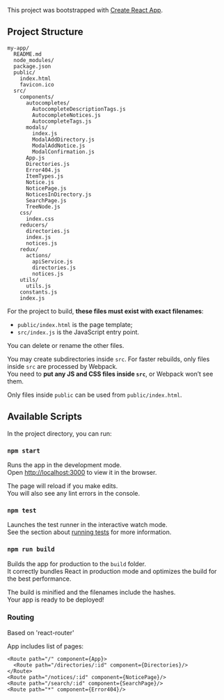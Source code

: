 This project was bootstrapped with [Create React App](https://github.com/facebookincubator/create-react-app).

## Project Structure

```
my-app/
  README.md
  node_modules/
  package.json
  public/
    index.html
    favicon.ico
  src/
    components/
      autocompletes/
        AutocompleteDescriptionTags.js
        AutocompleteNotices.js
        AutocompleteTags.js
      modals/
        index.js
        ModalAddDirectory.js
        ModalAddNotice.js
        ModalConfirmation.js
      App.js
      Directories.js
      Error404.js
      ItemTypes.js
      Notice.js
      NoticePage.js
      NoticesInDirectory.js
      SearchPage.js
      TreeNode.js
    css/
      index.css
    reducers/
      directories.js
      index.js
      notices.js
    redux/
      actions/
        apiService.js
        directories.js
        notices.js
    utils/
      utils.js
    constants.js
    index.js
```

For the project to build, **these files must exist with exact filenames**:

* `public/index.html` is the page template;
* `src/index.js` is the JavaScript entry point.

You can delete or rename the other files.

You may create subdirectories inside `src`. For faster rebuilds, only files inside `src` are processed by Webpack.<br>
You need to **put any JS and CSS files inside `src`**, or Webpack won’t see them.

Only files inside `public` can be used from `public/index.html`.

## Available Scripts

In the project directory, you can run:

### `npm start`

Runs the app in the development mode.<br>
Open [http://localhost:3000](http://localhost:3000) to view it in the browser.

The page will reload if you make edits.<br>
You will also see any lint errors in the console.

### `npm test`

Launches the test runner in the interactive watch mode.<br>
See the section about [running tests](#running-tests) for more information.

### `npm run build`

Builds the app for production to the `build` folder.<br>
It correctly bundles React in production mode and optimizes the build for the best performance.

The build is minified and the filenames include the hashes.<br>
Your app is ready to be deployed!

### Routing

Based on 'react-router'

App includes list of pages:

```
<Route path="/" component={App}>
  <Route path="/directories/:id" component={Directories}/>
</Route>
<Route path="/notices/:id" component={NoticePage}/>
<Route path="/search/:id" component={SearchPage}/>
<Route path="*" component={Error404}/>
```




